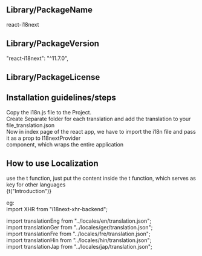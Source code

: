 ## Library/PackageName
react-i18next

## Library/PackageVersion
"react-i18next": "^11.7.0",

## Library/PackageLicense

## Installation guidelines/steps

Copy the i18n.js file  to the Project.<br>
Create Separate folder for each translation and add the translation to your file_translation.json<br>
Now in index page of the react app, we have to import the i18n file and pass it as a prop to I18nextProvider<br> component, which wraps the entire application<br>


## How to use Localization
use the t function, just put the content inside the t function, which serves as key for other languages<br>
{t("Introduction")}

eg:<br>
import XHR from "i18next-xhr-backend";

import translationEng from "../locales/en/translation.json";<br>
import translationGer from "../locales/ger/translation.json";<br>
import translationFre from "../locales/fre/translation.json";<br>
import translationHin from "../locales/hin/translation.json";<br>
import translationJap from "../locales/jap/translation.json";<br>